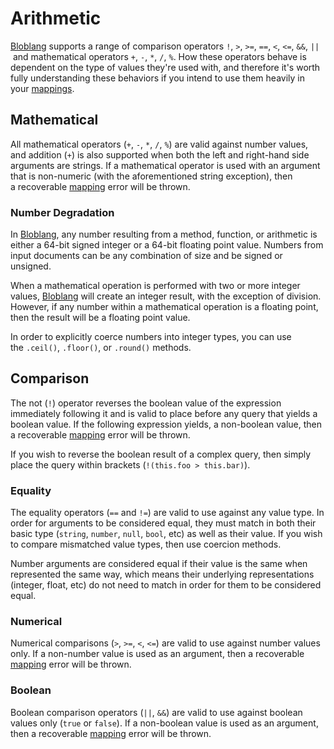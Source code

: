 # Arithmetic

[Bloblang](../components/processors/bloblang.md) supports a range of comparison operators `!`, `>`, `>=`, `==`, `<`, `<=`, `&&`, `||` and mathematical operators `+`, `-`, `*`, `/`, `%`. How these operators behave is dependent on the type of values they're used with, and therefore it's worth fully understanding these behaviors if you intend to use them heavily in your [mappings](../components/processors/mapping.md).

## Mathematical

All mathematical operators (`+`, `-`, `*`, `/`, `%`) are valid against number values, and addition (`+`) is also supported when both the left and right-hand side arguments are strings. If a mathematical operator is used with an argument that is non-numeric (with the aforementioned string exception), then a recoverable [mapping](../components/processors/mapping.md) error will be thrown.

### **Number Degradation**

In [Bloblang](../components/processors/bloblang.md), any number resulting from a method, function, or arithmetic is either a 64-bit signed integer or a 64-bit floating point value. Numbers from input documents can be any combination of size and be signed or unsigned.

When a mathematical operation is performed with two or more integer values, [Bloblang](../components/processors/bloblang.md) will create an integer result, with the exception of division. However, if any number within a mathematical operation is a floating point, then the result will be a floating point value.

In order to explicitly coerce numbers into integer types, you can use the `.ceil()`, `.floor()`, or `.round()` methods.

## Comparison

The not (`!`) operator reverses the boolean value of the expression immediately following it and is valid to place before any query that yields a boolean value. If the following expression yields, a non-boolean value, then a recoverable [mapping](../components/processors/mapping.md) error will be thrown.

If you wish to reverse the boolean result of a complex query, then simply place the query within brackets (`!(this.foo > this.bar)`).

### **Equality**

The equality operators (`==` and `!=`) are valid to use against any value type. In order for arguments to be considered equal, they must match in both their basic type (`string`, `number`, `null`, `bool`, etc) as well as their value. If you wish to compare mismatched value types, then use coercion methods.

Number arguments are considered equal if their value is the same when represented the same way, which means their underlying representations (integer, float, etc) do not need to match in order for them to be considered equal.

### **Numerical**

Numerical comparisons (`>`, `>=`, `<`, `<=`) are valid to use against number values only. If a non-number value is used as an argument, then a recoverable [mapping](../components/processors/mapping.md) error will be thrown.

### **Boolean**

Boolean comparison operators (`||`, `&&`) are valid to use against boolean values only (`true` or `false`). If a non-boolean value is used as an argument, then a recoverable [mapping](../components/processors/mapping.md) error will be thrown.